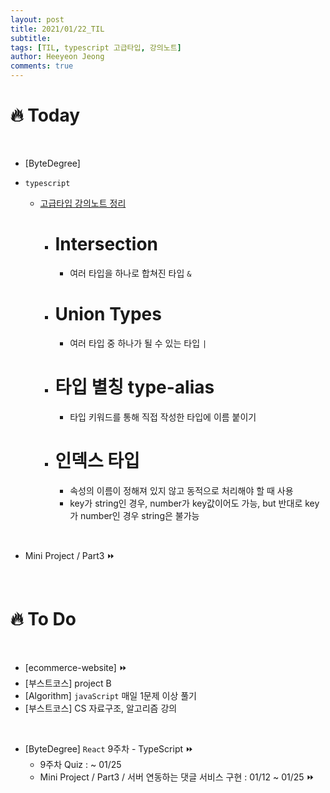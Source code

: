 ```yaml
---
layout: post
title: 2021/01/22_TIL
subtitle:
tags: [TIL, typescript 고급타입, 강의노트]
author: Heeyeon Jeong
comments: true
---
```


# 🔥 Today

<br>

- [ByteDegree]

- `typescript`
  - [고급타입 강의노트 정리](https://heeyeonjeong.tistory.com/86)
    - # Intersection
      - 여러 타입을 하나로 합쳐진 타입 `&`
    - # Union Types
      - 여러 타입 중 하나가 될 수 있는 타입 `|`
    - # 타입 별칭 type-alias
      - 타입 키워드를 통해 직접 작성한 타입에 이름 붙이기
    - # 인덱스 타입
      - 속성의 이름이 정해져 있지 않고 동적으로 처리해야 할 때 사용
      - key가 string인 경우, number가 key값이어도 가능, but 반대로 key가 number인 경우 string은 불가능

<br>

- Mini Project / Part3 ⏩

<br>

# 🔥 To Do

<br>

- [ecommerce-website] ⏩
- [부스트코스] project B
- [Algorithm] `javaScript` 매일 1문제 이상 풀기
- [부스트코스] CS 자료구조, 알고리즘 강의

<br>

- [ByteDegree] `React` 9주차 - TypeScript ⏩
  - 9주차 Quiz : ~ 01/25
  - Mini Project / Part3 / 서버 연동하는 댓글 서비스 구현 : 01/12 ~ 01/25 ⏩
